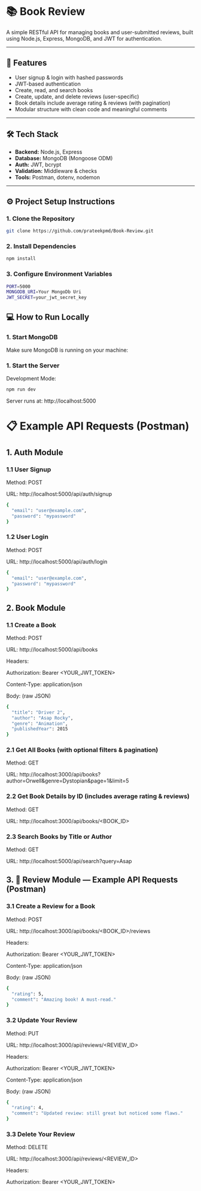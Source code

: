 # 📚 Book Review 

A simple RESTful API for managing books and user-submitted reviews, built using Node.js, Express, MongoDB, and JWT for authentication.

---

## 🚀 Features

- User signup & login with hashed passwords
- JWT-based authentication
- Create, read, and search books
- Create, update, and delete reviews (user-specific)
- Book details include average rating & reviews (with pagination)
- Modular structure with clean code and meaningful comments

---

## 🛠️ Tech Stack

- **Backend:** Node.js, Express
- **Database:** MongoDB (Mongoose ODM)
- **Auth:** JWT, bcrypt
- **Validation:** Middleware & checks
- **Tools:** Postman, dotenv, nodemon

---

## ⚙️ Project Setup Instructions

### 1. Clone the Repository
```bash
git clone https://github.com/prateekpmd/Book-Review.git 
```


### 2. Install Dependencies
```bash
npm install
```

### 3. Configure Environment Variables
```bash
PORT=5000
MONGODB_URI=Your MongoDb Uri
JWT_SECRET=your_jwt_secret_key 
```

## 💻 How to Run Locally

### 1. Start MongoDB
Make sure MongoDB is running on your machine:

### 1. Start the Server
Development Mode:
```bash
npm run dev
```
Server runs at: http://localhost:5000


# 📋 Example API Requests (Postman)
## 1. Auth Module
### 1.1 User Signup
Method: POST

URL: http://localhost:5000/api/auth/signup

```bash
{
  "email": "user@example.com",
  "password": "mypassword"
}
```

### 1.2 User Login
Method: POST

URL: http://localhost:5000/api/auth/login

```bash
{
  "email": "user@example.com",
  "password": "mypassword"
}
```
## 2. Book Module
### 1.1 Create a Book
Method: POST

URL: http://localhost:5000/api/books

Headers:

Authorization: Bearer <YOUR_JWT_TOKEN>

Content-Type: application/json

Body: (raw JSON)
```bash
{
  "title": "Driver 2",
  "author": "Asap Rocky",
  "genre": "Animation",
  "publishedYear": 2015
}

```

### 2.1 Get All Books (with optional filters & pagination)
Method: GET

URL: http://localhost:3000/api/books?author=Orwell&genre=Dystopian&page=1&limit=5

### 2.2 Get Book Details by ID (includes average rating & reviews)
Method: GET

URL: http://localhost:3000/api/books/<BOOK_ID>

### 2.3 Search Books by Title or Author
Method: GET

URL: http://localhost:5000/api/search?query=Asap


## 3. 📝 Review Module — Example API Requests (Postman)
### 3.1 Create a Review for a Book
Method: POST

URL: http://localhost:3000/api/books/<BOOK_ID>/reviews

Headers:

Authorization: Bearer <YOUR_JWT_TOKEN>

Content-Type: application/json

Body: (raw JSON)
```bash
{
  "rating": 5,
  "comment": "Amazing book! A must-read."
}

```

### 3.2 Update Your Review
Method: PUT

URL: http://localhost:3000/api/reviews/<REVIEW_ID>

Headers:

Authorization: Bearer <YOUR_JWT_TOKEN>

Content-Type: application/json

Body: (raw JSON)

```bash
{
  "rating": 4,
  "comment": "Updated review: still great but noticed some flaws."
}

```

### 3.3 Delete Your Review
Method: DELETE

URL: http://localhost:3000/api/reviews/<REVIEW_ID>

Headers:

Authorization: Bearer <YOUR_JWT_TOKEN>